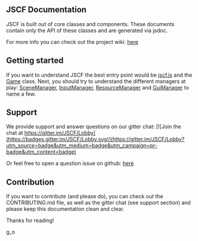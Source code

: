 
## JSCF Documentation

JSCF is built out of core classes and components.
These documents contain only the API of these classes and are generated via jsdoc.


For more info you can check out the project wiki: [here](https://github.com/g--o/JSCF/wiki)

## Getting started

If you want to understand JSCF the best entry point would be [jscf.js](jscf.js.html) and the [Game](Game.html) class.
Next, you should try to understand the different managers at play: [SceneManager](SceneManager.html), [InputManager](InputManager.html),
[ResourceManager](ResourceManager.html) and [GuiManager](GuiManager.html) to name a few.

## Support

We provide support and answer questions on our gitter chat:
[![Join the chat at https://gitter.im/JSCF/Lobby](https://badges.gitter.im/JSCF/Lobby.svg)](https://gitter.im/JSCF/Lobby?utm_source=badge&utm_medium=badge&utm_campaign=pr-badge&utm_content=badge)

Or feel free to open a question issue on github: [here](https://github.com/g--o/JSCF/issues)

## Contribution

If you want to contribute (and please do), you can check out the CONTRIBUTING.md file,
as well as the gitter chat (see support section) and please keep this documentation clean and clear.


Thanks for reading!

g_o
